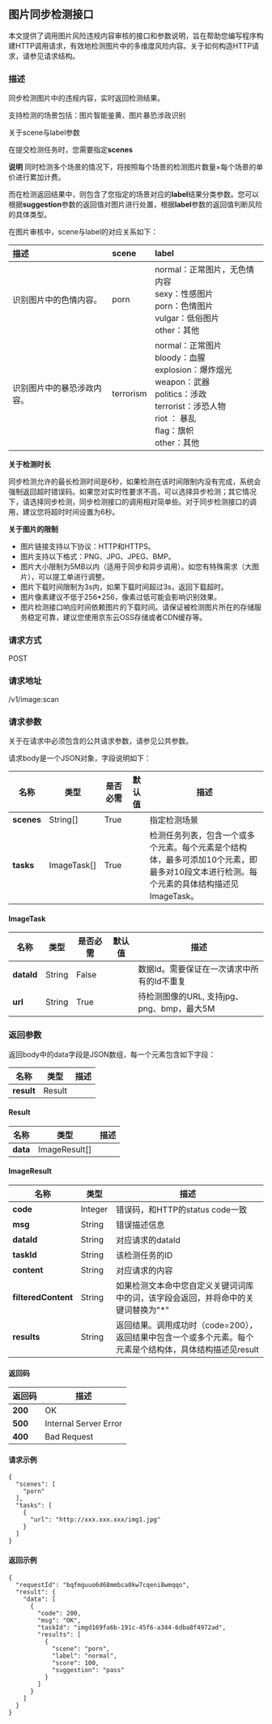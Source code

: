 ## 		图片同步检测接口

本文提供了调用图片风险违规内容审核的接口和参数说明，旨在帮助您编写程序构建HTTP调用请求，有效地检测图片中的多维度风险内容。关于如何构造HTTP请求，请参见请求结构。

### 描述

同步检测图片中的违规内容，实时返回检测结果。

支持检测的场景包括：图片智能鉴黄、图片暴恐涉政识别

关于scene与label参数

在提交检测任务时，您需要指定**scenes**

**说明** 同时检测多个场景的情况下，将按照每个场景的检测图片数量×每个场景的单价进行累加计费。

而在检测返回结果中，则包含了您指定的场景对应的**label**结果分类参数。您可以根据**suggestion**参数的返回值对图片进行处置，根据**label**参数的返回值判断风险的具体类型。 

在图片审核中，scene与label的对应关系如下：

| 描述                       | scene     | label                                                        |
| :------------------------- | :-------- | :----------------------------------------------------------- |
| 识别图片中的色情内容。     | porn      | normal：正常图片，无色情内容<br />sexy：性感图片<br />porn：色情图片<br />vulgar：低俗图片<br />other：其他 |
| 识别图片中的暴恐涉政内容。 | terrorism | normal：正常图片  <br />bloody：血腥<br />explosion：爆炸烟光<br />weapon：武器<br />politics：涉政<br />terrorist：涉恐人物<br />riot ： 暴乱<br />flag：旗帜<br />other：其他 |


**关于检测时长**

同步检测允许的最长检测时间是6秒，如果检测在该时间限制内没有完成，系统会强制返回超时错误码。如果您对实时性要求不高，可以选择异步检测；其它情况下，请选择同步检测，同步检测接口的调用相对简单些。对于同步检测接口的调用，建议您将超时时间设置为6秒。

**关于图片的限制**

- 图片链接支持以下协议：HTTP和HTTPS。
- 图片支持以下格式：PNG、JPG、JPEG、BMP。
- 图片大小限制为5MB以内（适用于同步和异步调用）。如您有特殊需求（大图片），可以提工单进行调整。
- 图片下载时间限制为3s内，如果下载时间超过3s，返回下载超时。
- 图片像素建议不低于256*256，像素过低可能会影响识别效果。
- 图片检测接口响应时间依赖图片的下载时间。请保证被检测图片所在的存储服务稳定可靠，建议您使用京东云OSS存储或者CDN缓存等。

### 请求方式

POST

### 请求地址

/v1/image:scan

### 请求参数

关于在请求中必须包含的公共请求参数，请参见公共参数。

请求body是一个JSON对象，字段说明如下：

| 名称       | 类型        | 是否必需 | 默认值 | 描述                                                         |
| ---------- | ----------- | -------- | ------ | ------------------------------------------------------------ |
| **scenes** | String[]    | True     |        | 指定检测场景                                                 |
| **tasks**  | ImageTask[] | True     |        | 检测任务列表，包含一个或多个元素。每个元素是个结构体，最多可添加10个元素，即最多对10段文本进行检测。每个元素的具体结构描述见ImageTask。 |

#### ImageTask

| 名称       | 类型   | 是否必需 | 默认值 | 描述                                       |
| ---------- | ------ | -------- | ------ | ------------------------------------------ |
| **dataId** | String | False    |        | 数据Id。需要保证在一次请求中所有的Id不重复 |
| **url**    | String | True     |        | 待检测图像的URL, 支持jpg、png、bmp，最大5M |



### 返回参数

返回body中的data字段是JSON数组，每一个元素包含如下字段：

| 名称       | 类型   | 描述 |
| ---------- | ------ | ---- |
| **result** | Result |      |

#### Result

| 名称     | 类型          | 描述 |
| -------- | ------------- | ---- |
| **data** | ImageResult[] |      |

#### ImageResult

| 名称                | 类型    | 描述                                                         |
| ------------------- | ------- | ------------------------------------------------------------ |
| **code**            | Integer | 错误码，和HTTP的status code一致                              |
| **msg**             | String  | 错误描述信息                                                 |
| **dataId**          | String  | 对应请求的dataId                                             |
| **taskId**          | String  | 该检测任务的ID                                               |
| **content**         | String  | 对应请求的内容                                               |
| **filteredContent** | String  | 如果检测文本命中您自定义关键词词库中的词，该字段会返回，并将命中的关键词替换为"*" |
| **results**         | String  | 返回结果。调用成功时（code=200），返回结果中包含一个或多个元素。每个元素是个结构体，具体结构描述见result |

#### 返回码

| 返回码  | 描述                  |
| ------- | --------------------- |
| **200** | OK                    |
| **500** | Internal Server Error |
| **400** | Bad Request           |



#### 请求示例

```
{
  "scenes": [
    "porn"
  ],
  "tasks": [
    {
      "url": "http://xxx.xxx.xxx/img1.jpg"
    }
  ]
}
```

#### 返回示例

```
{
  "requestId": "bqfmguuo6d68mmbca0kw7cqeni8wmqqo",
  "result": {
    "data": [
      {
        "code": 200,
        "msg": "OK",
        "taskId": "imgd169fa6b-191c-45f6-a344-6dba8f4972ad",
        "results": [
          {
            "scene": "porn",
            "label": "normal",
            "score": 100,
            "suggestion": "pass"
          }
        ]
      }
    ]
  }
}
```

